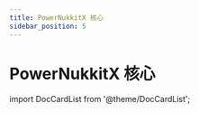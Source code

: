 ```yaml
---
title: PowerNukkitX 核心
sidebar_position: 5
---
```


# PowerNukkitX 核心

import DocCardList from '@theme/DocCardList';

<DocCardList />
